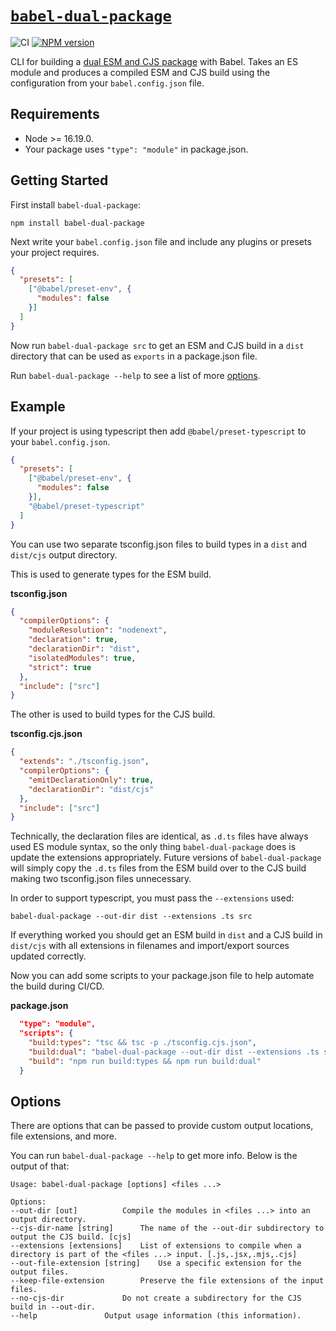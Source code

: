 # [`babel-dual-package`](https://www.npmjs.com/package/babel-dual-package)

![CI](https://github.com/morganney/babel-dual-package/actions/workflows/ci.yml/badge.svg)
[![NPM version](https://img.shields.io/npm/v/babel-dual-package.svg)](https://www.npmjs.com/package/babel-dual-package)

CLI for building a [dual ESM and CJS package](https://nodejs.org/api/packages.html#dual-commonjses-module-packages) with Babel. Takes an ES module and produces a compiled ESM and CJS build using the configuration from your `babel.config.json` file.

## Requirements

* Node >= 16.19.0.
* Your package uses `"type": "module"` in package.json.

## Getting Started

First install `babel-dual-package`:

```
npm install babel-dual-package
```

Next write your `babel.config.json` file and include any plugins or presets your project requires.

```json
{
  "presets": [
    ["@babel/preset-env", {
      "modules": false
    }]
  ]
}
```

Now run `babel-dual-package src` to get an ESM and CJS build in a `dist` directory that can be used as `exports` in a package.json file.

Run `babel-dual-package --help` to see a list of more [options](#options).

## Example

If your project is using typescript then add `@babel/preset-typescript` to your `babel.config.json`.

```json
{
  "presets": [
    ["@babel/preset-env", {
      "modules": false
    }],
    "@babel/preset-typescript"
  ]
}
```

You can use two separate tsconfig.json files to build types in a `dist` and `dist/cjs` output directory. 

This is used to generate types for the ESM build.

**tsconfig.json**
```json
{
  "compilerOptions": {
    "moduleResolution": "nodenext",
    "declaration": true,
    "declarationDir": "dist",
    "isolatedModules": true,
    "strict": true
  },
  "include": ["src"]
}
```

The other is used to build types for the CJS build.

**tsconfig.cjs.json**
```json
{
  "extends": "./tsconfig.json",
  "compilerOptions": {
    "emitDeclarationOnly": true,
    "declarationDir": "dist/cjs"
  },
  "include": ["src"]
}
```

Technically, the declaration files are identical, as `.d.ts` files have always used ES module syntax, so the only thing `babel-dual-package` does is update the extensions appropriately. Future versions of `babel-dual-package` will simply copy the `.d.ts` files from the ESM build over to the CJS build making two tsconfig.json files unnecessary.

In order to support typescript, you must pass the `--extensions` used:

```
babel-dual-package --out-dir dist --extensions .ts src
```

If everything worked you should get an ESM build in `dist` and a CJS build in `dist/cjs` with all extensions in filenames and import/export sources updated correctly.

Now you can add some scripts to your package.json file to help automate the build during CI/CD.

**package.json**
```json
  "type": "module",
  "scripts": {
    "build:types": "tsc && tsc -p ./tsconfig.cjs.json",
    "build:dual": "babel-dual-package --out-dir dist --extensions .ts src",
    "build": "npm run build:types && npm run build:dual"
  }
```

## Options

There are options that can be passed to provide custom output locations, file extensions, and more.

You can run `babel-dual-package --help` to get more info. Below is the output of that:

```
Usage: babel-dual-package [options] <files ...>

Options:
--out-dir [out] 		 Compile the modules in <files ...> into an output directory.
--cjs-dir-name [string] 	 The name of the --out-dir subdirectory to output the CJS build. [cjs]
--extensions [extensions] 	 List of extensions to compile when a directory is part of the <files ...> input. [.js,.jsx,.mjs,.cjs]
--out-file-extension [string] 	 Use a specific extension for the output files.
--keep-file-extension 		 Preserve the file extensions of the input files.
--no-cjs-dir 			 Do not create a subdirectory for the CJS build in --out-dir.
--help 				 Output usage information (this information).
```

